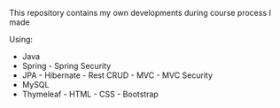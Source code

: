 This repository contains my own developments during course process I made

Using:
-  Java
-  Spring - Spring Security
-  JPA - Hibernate - Rest CRUD - MVC - MVC Security
-  MySQL 
-  Thymeleaf - HTML - CSS - Bootstrap
